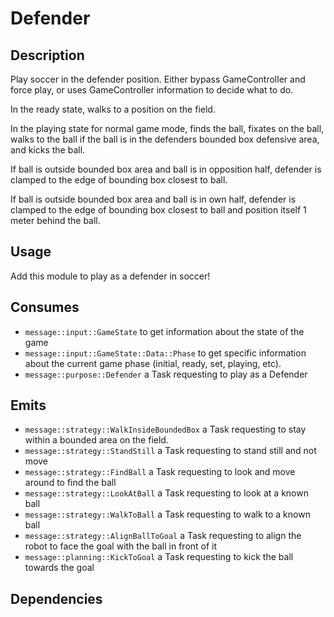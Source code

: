 # Defender

## Description

Play soccer in the defender position. Either bypass GameController and force play, or uses GameController information to decide what to do.

In the ready state, walks to a position on the field.

In the playing state for normal game mode, finds the ball, fixates on the ball, walks to the ball if the ball is in the defenders bounded box defensive area, and kicks the ball.

If ball is outside bounded box area and ball is in opposition half, defender is clamped to the edge of bounding box closest to ball.

If ball is outside bounded box area and ball is in own half, defender is clamped to the edge of bounding box closest to ball and position itself 1 meter behind the ball.

## Usage

Add this module to play as a defender in soccer!

## Consumes

- `message::input::GameState` to get information about the state of the game
- `message::input::GameState::Data::Phase` to get specific information about the current game phase (initial, ready, set, playing, etc).
- `message::purpose::Defender` a Task requesting to play as a Defender

## Emits

- `message::strategy::WalkInsideBoundedBox` a Task requesting to stay within a bounded area on the field.
- `message::strategy::StandStill` a Task requesting to stand still and not move
- `message::strategy::FindBall` a Task requesting to look and move around to find the ball
- `message::strategy::LookAtBall` a Task requesting to look at a known ball
- `message::strategy::WalkToBall` a Task requesting to walk to a known ball
- `message::strategy::AlignBallToGoal` a Task requesting to align the robot to face the goal with the ball in front of it
- `message::planning::KickToGoal` a Task requesting to kick the ball towards the goal

## Dependencies
